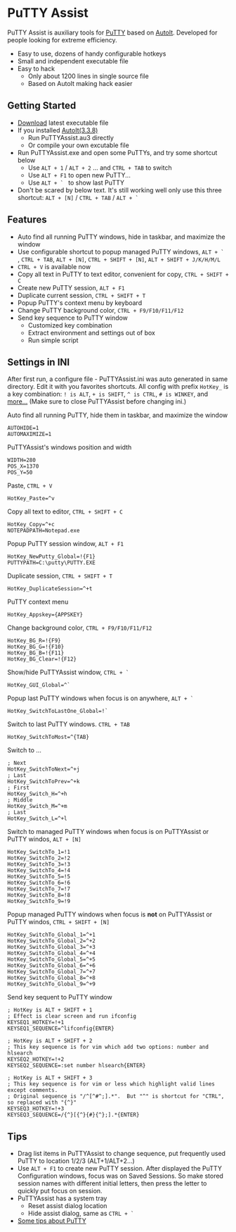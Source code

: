 PuTTY Assist
============

PuTTY Assist is auxiliary tools for [PuTTY](http://www.chiark.greenend.org.uk/~sgtatham/putty/)
based on [AutoIt](http://www.autoitscript.com/site/autoit/). Developed for people
looking for extreme efficiency.

* Easy to use, dozens of handy configurable hotkeys
* Small and independent executable file
* Easy to hack
  * Only about 1200 lines in single source file
  * Based on AutoIt making hack easier

Getting Started
---------------

* [Download](https://github.com/zackz/PuTTYAssist/downloads) latest executable file
* If you installed [AutoIt(3.3.8)](http://www.autoitscript.com/site/autoit/downloads/)
  * Run PuTTYAssist.au3 directly
  * Or compile your own excutable file
* Run PuTTYAssist.exe and open some PuTTYs, and try some shortcut below
  * Use `ALT + 1` / `ALT + 2` ... and `CTRL + TAB` to switch
  * Use `ALT + F1` to open new PuTTY...
  * Use ```ALT + ` ``` to show last PuTTY
* Don't be scared by below text. It's still working well only use this three shortcut: 
`ALT + [N]` / `CTRL + TAB` / ```ALT + ` ```

Features
--------

* Auto find all running PuTTY windows, hide in taskbar, and maximize the window
* Use configurable shortcut to popup managed PuTTY windows, ```ALT + ` ```, `CTRL + TAB`, `ALT + [N]`,
`CTRL + SHIFT + [N]`, `ALT + SHIFT + J/K/H/M/L`
* `CTRL + V` is available now
* Copy all text in PuTTY to text editor, convenient for copy, `CTRL + SHIFT + C`
* Create new PuTTY session, `ALT + F1`
* Duplicate current session, `CTRL + SHIFT + T`
* Popup PuTTY's context menu by keyboard
* Change PuTTY background color, `CTRL + F9/F10/F11/F12`
* Send key sequence to PuTTY window
  * Customized key combination
  * Extract environment and settings out of box
  * Run simple script

Settings in INI
---------------

After first run, a configure file - PuTTYAssist.ini was auto generated in same directory.
Edit it with you favorites shortcuts. All config with prefix `HotKey_` is a key combination:
`! is ALT`, `+ is SHIFT`, `^ is CTRL`, `# is WINKEY`, 
and [more...](http://www.autoitscript.com/autoit3/docs/functions/Send.htm)
(Make sure to close PuTTYAssist before changing ini.)

Auto find all running PuTTY, hide them in taskbar, and maximize the window

    AUTOHIDE=1
    AUTOMAXIMIZE=1

PuTTYAssist's windows position and width

    WIDTH=280
    POS_X=1370
    POS_Y=50

Paste, `CTRL + V`

    HotKey_Paste=^v

Copy all text to editor, `CTRL + SHIFT + C`

    HotKey_Copy=^+c
    NOTEPADPATH=Notepad.exe

Popup PuTTY session window, `ALT + F1`

    HotKey_NewPutty_Global=!{F1}
    PUTTYPATH=C:\putty\PUTTY.EXE

Duplicate session, `CTRL + SHIFT + T`

    HotKey_DuplicateSession=^+t

PuTTY context menu

    HotKey_Appskey={APPSKEY}

Change background color, `CTRL + F9/F10/F11/F12`

    HotKey_BG_R=!{F9}
    HotKey_BG_G=!{F10}
    HotKey_BG_B=!{F11}
    HotKey_BG_Clear=!{F12}

Show/hide PuTTYAssist window, ```CTRL + ` ```

    HotKey_GUI_Global=^`

Popup last PuTTY windows when focus is on anywhere, ```ALT + ` ```

    HotKey_SwitchToLastOne_Global=!`

Switch to last PuTTY windows. `CTRL + TAB`

    HotKey_SwitchToMost=^{TAB}

Switch to ...

    ; Next
    HotKey_SwitchToNext=^+j
    ; Last
    HotKey_SwitchToPrev=^+k
    ; First
    HotKey_Switch_H=^+h
    ; Middle
    HotKey_Switch_M=^+m
    ; Last
    HotKey_Switch_L=^+l

Switch to managed PuTTY windows when focus is on PuTTYAssist or PuTTY windos, `ALT + [N]`

    HotKey_SwitchTo_1=!1
    HotKey_SwitchTo_2=!2
    HotKey_SwitchTo_3=!3
    HotKey_SwitchTo_4=!4
    HotKey_SwitchTo_5=!5
    HotKey_SwitchTo_6=!6
    HotKey_SwitchTo_7=!7
    HotKey_SwitchTo_8=!8
    HotKey_SwitchTo_9=!9

Popup managed PuTTY windows when focus is **not** on PuTTYAssist or PuTTY windos, `CTRL + SHIFT + [N]`

    HotKey_SwitchTo_Global_1=^+1
    HotKey_SwitchTo_Global_2=^+2
    HotKey_SwitchTo_Global_3=^+3
    HotKey_SwitchTo_Global_4=^+4
    HotKey_SwitchTo_Global_5=^+5
    HotKey_SwitchTo_Global_6=^+6
    HotKey_SwitchTo_Global_7=^+7
    HotKey_SwitchTo_Global_8=^+8
    HotKey_SwitchTo_Global_9=^+9

Send key sequent to PuTTY window

    ; HotKey is ALT + SHIFT + 1
    ; Effect is clear screen and run ifconfig
    KEYSEQ1_HOTKEY=!+1
    KEYSEQ1_SEQUENCE=^lifconfig{ENTER}
    
    ; HotKey is ALT + SHIFT + 2
    ; This key sequence is for vim which add two options: number and hlsearch
    KEYSEQ2_HOTKEY=!+2
    KEYSEQ2_SEQUENCE=:set number hlsearch{ENTER}
    
    ; HotKey is ALT + SHIFT + 3
    ; This key sequence is for vim or less which highlight valid lines except comments.
    ; Original sequence is "/^[^#^;].*".  But "^" is shortcut for "CTRL", so replaced with "{^}"
    KEYSEQ3_HOTKEY=!+3
    KEYSEQ3_SEQUENCE=/{^}[{^}{#}{^};].*{ENTER}

Tips
----

* Drag list items in PuTTYAssist to change sequence, put frequently used PuTTY to
location 1/2/3 (ALT+1/ALT+2...)
* Use `ALT + F1` to create new PuTTY session. After displayed the PuTTY Configuration windows, 
focus was on Saved Sessions. So make stored session names with different initial letters, then 
press the letter to quickly put focus on session.
* PuTTYAssist has a system tray
  * Reset assist dialog location
  * Hide assist dialog, same as ```CTRL + ` ```
* [Some tips about PuTTY](https://github.com/zackz/PuTTYAssist/wiki/PuTTY-Tips)

